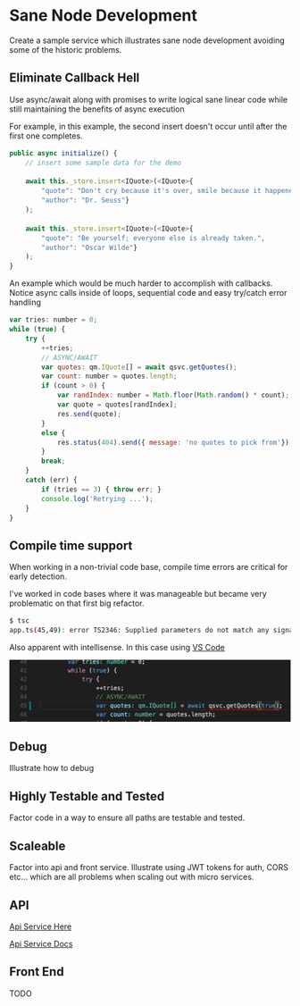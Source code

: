 # Sane Node Development

Create a sample service which illustrates sane node development avoiding some of the historic problems.

## Eliminate Callback Hell  

Use async/await along with promises to write logical sane linear code while still maintaining the benefits of async execution

For example, in this example, the second insert doesn't occur until after the first one completes.

```javascript
public async initialize() {
    // insert some sample data for the demo
    
    await this._store.insert<IQuote>(<IQuote>{ 
        "quote": "Don't cry because it's over, smile because it happened.",
        "author": "Dr. Seuss"}
    );

    await this._store.insert<IQuote>(<IQuote>{ 
        "quote": "Be yourself; everyone else is already taken.",
        "author": "Oscar Wilde"}
    );
}
```

An example which would be much harder to accomplish with callbacks.  
Notice async calls inside of loops, sequential code and easy try/catch error handling  

```javascript
var tries: number = 0;
while (true) {
    try {
        ++tries;
        // ASYNC/AWAIT
        var quotes: qm.IQuote[] = await qsvc.getQuotes();
        var count: number = quotes.length;
        if (count > 0) {
            var randIndex: number = Math.floor(Math.random() * count);
            var quote = quotes[randIndex];
            res.send(quote);
        }
        else {
            res.status(404).send({ message: 'no quotes to pick from'});
        }
        break;
    }
    catch (err) {
        if (tries == 3) { throw err; }
        console.log('Retrying ...');
    }
}
```

## Compile time support  

When working in a non-trivial code base, compile time errors are critical for early detection.

I've worked in code bases where it was manageable but became very problematic on that first big refactor.

```bash
$ tsc
app.ts(45,49): error TS2346: Supplied parameters do not match any signature of call target. 
```

Also apparent with intellisense.  In this case using [VS Code](https://code.visualstudio.com)  

![Compile Error](docs/compileerr.png)

## Debug

Illustrate how to debug

## Highly Testable and Tested

Factor code in a way to ensure all paths are testable and tested.

## Scaleable

Factor into api and front service.  Illustrate using JWT tokens for auth, CORS etc... which are all problems when scaling out with micro services.

## API

[Api Service Here](api)  

[Api Service Docs](api/README.md)

## Front End

TODO